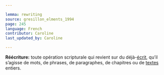 ```yaml
---

lemma: rewriting
source: gresillon_elments_1994
page: 245
language: French
contributor: Caroline
last_updated_by: Caroline

---
```


**Réécriture:** toute opération scripturale qui revient sur du déjà-[écrit](writingProduct.html), qu’il s’agisse de mots, de phrases, de paragraphes, de chapitres ou de [textes](text.html) entiers.

